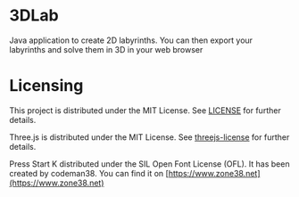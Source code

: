# 3DLab
Java application to create 2D labyrinths. You can then export your labyrinths and solve them in 3D in your web browser 

# Licensing
This project is distributed under the MIT License. See [LICENSE](LICENSE) for further details.

Three.js is distributed under the MIT License. See [threejs-license](licenses/threejs-license) for further details.

Press Start K distributed under the SIL Open Font License (OFL). It has been created by codeman38. You can find it on
[https://www.zone38.net](https://www.zone38.net)

